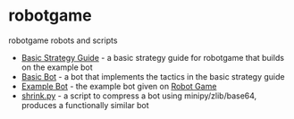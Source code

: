 robotgame
=========

robotgame robots and scripts

* [Basic Strategy Guide](strategy_guide/robotgame_basic_strategy.md) - a basic strategy guide for robotgame that builds on the example bot
* [Basic Bot](strategy_guide/strategy-basic.py) - a bot that implements the tactics in the basic strategy guide
* [Example Bot](strategy_guide/strategy-example.py) - the example bot given on [Robot Game](https://robotgame.net)
* [shrink.py](shrink.py) - a script to compress a bot using minipy/zlib/base64, produces a functionally similar bot
